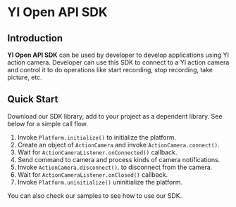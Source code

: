 # YI Open API SDK

## Introduction

**YI Open API SDK** can be used by developer to develop applications using YI action camera.
Developer can use this SDK to connect to a YI action camera and control it to do operations like
start recording, stop recording, take picture, etc.

## Quick Start

Download our SDK library, add to your project as a dependent library. See below for a simple 
call flow.

1. Invoke `Platform.initialize()` to initialize the platform.
2. Create an object of `ActionCamera` and invoke `ActionCamera.connect()`.
3. Wait for `ActionCameraListener.onConnected()` callback.
4. Send command to camera and process kinds of camera notifications.
5. Invoke `ActionCamera.disconnect()`. to disconnect from the camera.
6. Wait for `ActionCameraListener.onClosed()` callback.
7. Invoke `Platform.uninitialize()` uninitialize the platform.

You can also check our samples to see how to use our SDK.
